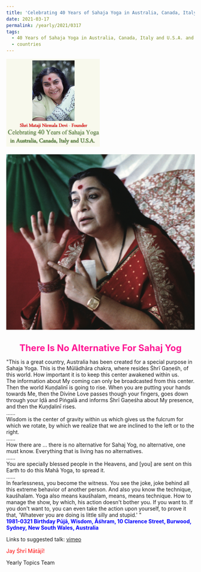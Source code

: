 ```yaml
---
title: 'Celebrating 40 Years of Sahaja Yoga in Australia, Canada, Italy and U.S.A. and its Culture, Post 11'
date: 2021-03-17
permalink: /yearly/2021/0317
tags:
  - 40 Years of Sahaja Yoga in Australia, Canada, Italy and U.S.A. and its Culture
  - countries
---
```


<div style="text-align: left"><img src="/images/Celebrating40YearsSahajaYoga.png" width="250" /></div><br>

<div style="text-align: center"><img src="/images/image645.png" /></div>

<br>
<p style="color:DeepPink; text-align:center">
<font size="+2"><b>There Is No Alternative For Sahaj Yog</b><br></font>
</p>

<p>
"This is a great country, Australia has been created for a special purpose in Sahaja Yoga. This is the Mūlādhāra chakra, where resides Śhrī Gaṇeśh, of this world. How important it is to keep this center awakened within us.<br>
The information about My coming can only be broadcasted from this center. Then the world Kuṇḍalinī is going to rise. When you are putting your hands towards Me, then the Divine Love passes though your fingers, goes down through your Iḍā and Piṅgalā and informs Śhrī Gaṇeśha about My presence, and then the Kuṇḍalinī rises.<br>
......<br>
Wisdom is the center of gravity within us which gives us the fulcrum for which we rotate, by which we realize that we are inclined to the left or to the right.<br>
......<br>
How there are ... there is no alternative for Sahaj Yog, no alternative, one must know. Everything that is living has no alternatives.<br>
......<br>
You are specially blessed people in the Heavens, and [you] are sent on this Earth to do this Mahā Yoga, to spread it.<br>
......<br>
In fearlessness, you become the witness. You see the joke, joke behind all this extreme behavior of another person. And also you know the technique, kauśhalam. Yoga also means kauśhalam, means, means technique. How to manage the show, by which, his action doesn't bother you. If you want to. If you don't want to, you can even take the action upon yourself, to prove it that, 'Whatever you are doing is little silly and stupid.' "<br>
<font color="blue"><b>1981-0321 Birthday Pūjā, Wisdom, Āśhram, 10 Clarence Street, Burwood, Sydney, New South Wales, Australia</b></font><br>
</p>

Links to suggested talk: <a href="https://vimeo.com/287186013"> vimeo</a><br>

<p style="color:red;">Jay Śhrī Mātājī!<br></p>

Yearly Topics Team